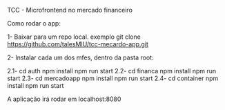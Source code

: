 TCC - Microfrontend no mercado financeiro

Como rodar o app:

1- Baixar para um repo local. exemplo git clone https://github.com/talesMIU/tcc-mecardo-app.git

2- Instalar cada um dos mfes, dentro da pasta root:

  2.1-  cd auth
        npm install
        npm run start
  2.2-  cd financa
        npm install
        npm run start
  2.3-  cd mercadoapp
        npm install
        npm run start
  2.4-  cd container
        npm install
        npm run start
        
A aplicação irá rodar em localhost:8080
